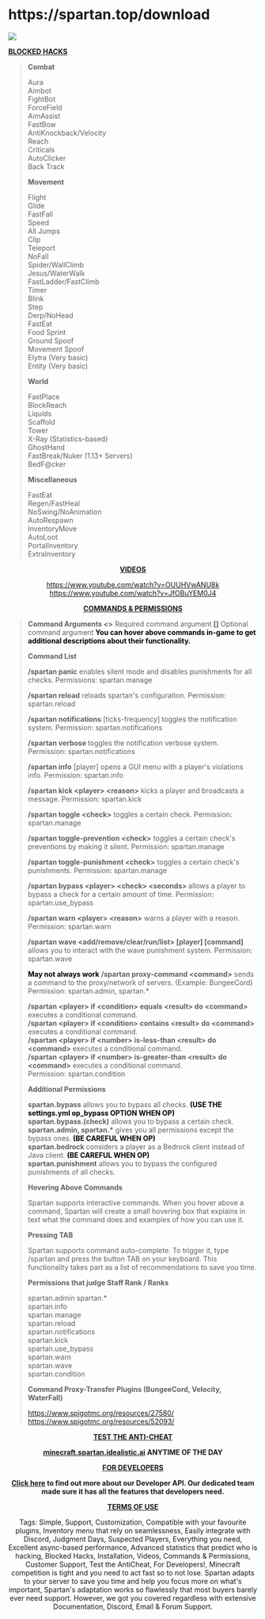 <h1>https://spartan.top/download</h1>
<img src="https://vagdedes.com/.images/spartan/banner.png" />

<b><span class="bbcode-size-7"><u>BLOCKED HACKS</u></span></b>
</center>
<blockquote>
<b><span class="bbcode-size-5">Combat</span></b>

Aura<br>
Aimbot<br>
FightBot<br>
ForceField<br>
AimAssist<br>
FastBow<br>
AntiKnockback/Velocity<br>
Reach<br>
Criticals<br>
AutoClicker<br>
Back Track<br>


<span class="bbcode-size-5"><b>Movement</b></span>

Flight<br>
Glide<br>
FastFall<br>
Speed<br>
All Jumps<br>
Clip<br>
Teleport<br>
NoFall<br>
Spider/WallClimb<br>
Jesus/WaterWalk<br>
FastLadder/FastClimb<br>
Timer<br>
Blink<br>
Step<br>
Derp/NoHead<br>
FastEat<br>
Food Sprint<br>
Ground Spoof<br>
Movement Spoof<br>
Elytra (Very basic)<br>
Entity (Very basic)


<b><span class="bbcode-size-5">World</span></b>

FastPlace<br>
BlockReach<br>
Liquids<br>
Scaffold<br>
Tower<br>
X-Ray (Statistics-based)<br>
GhostHand<br>
FastBreak/Nuker (1.13+ Servers)<br>
BedF@cker


<span class="bbcode-size-5"><b>Miscellaneous</b></span>

FastEat<br>
Regen/FastHeal<br>
NoSwing/NoAnimation<br>
AutoRespawn<br>
InventoryMove<br>
AutoLoot<br>
PortalInventory<br>
ExtraInventory<br>
</blockquote>

<center><b><span class="bbcode-size-7"><u>VIDEOS</u></span></b>

<span class="bbcode-size-4"><span class="bbcode-size-4"><span class="bbcode-size-4">https://www.youtube.com/watch?v=OUUHVwANU8k<br>https://www.youtube.com/watch?v=JfOBuYEM0J4</span></span></span>

<b><u><span class="bbcode-size-7">COMMANDS & PERMISSIONS</span></u></b>
</center>
<blockquote>
<b><span class="bbcode-size-5">Command Arguments</span>
&lt;&gt;</b> Required command argument
<b>&#91;&#93;</b> Optional command argument
<span style="color:black"><b>You can hover above commands in-game to get additional descriptions about their functionality.</b></span>


<b><span class="bbcode-size-5">Command List</span></b>

<span class="bbcode-size-4"><span class="bbcode-size-4"><span class="bbcode-size-4"><b>/spartan panic</b> enables silent mode and disables punishments for all checks.
Permissions: spartan.manage</span>

<b>/spartan reload</b> reloads spartan's configuration.
Permission: spartan.reload

<b>/spartan notifications</b> &#91;ticks-frequency&#93; toggles the notification system.
Permission: spartan.notifications

<span class="bbcode-size-4"><b>/spartan verbose </b>toggles the notification verbose system.
Permission: spartan.notifications</span>

<b>/spartan info</b> &#91;player&#93; opens a GUI menu with a player's violations info.
Permission: spartan.info

<b>/spartan kick &lt;player&gt; &lt;reason&gt;</b> kicks a player and broadcasts a message.
Permission: spartan.kick

<b>/spartan toggle &lt;check&gt;</b> toggles a certain check.
Permission: spartan.manage

<span class="bbcode-size-4"><b>/spartan toggle-prevention &lt;check&gt;</b> toggles a certain check's preventions by making it silent.
Permission: spartan.manage

<span class="bbcode-size-4"><b>/spartan toggle-punishment &lt;check&gt;</b> toggles a certain check's punishments.
Permission: spartan.manage</span></span>

<b>/spartan bypass &lt;player&gt; &lt;check&gt; &lt;seconds&gt; </b>allows a player to bypass a check for a certain amount of time.
Permission: spartan.use_bypass

<b>/spartan warn &lt;player&gt; &lt;reason&gt;</b> warns a player with a reason.
Permission: spartan.warn

<b>/spartan wave &lt;add/remove/clear/run/list&gt; &#91;player&#93; &#91;command&#93;</b> allows you to interact with the wave punishment system.
Permission: spartan.wave

<span style="color:black"><b>May not always work</b></span>
<b>/spartan proxy-command &lt;command&gt;</b> sends a command to the proxy/network of servers. (Example: BungeeCord)
Permission: spartan.admin, spartan.*

<b>/spartan &lt;player&gt; if &lt;condition&gt; equals &lt;result&gt; do &lt;command&gt; </b>executes a conditional command.<br>
<b>/spartan &lt;player&gt; if &lt;condition&gt; contains &lt;result&gt; do &lt;command&gt; </b>executes a conditional command.<br>
<b>/spartan &lt;player&gt; if &lt;number&gt; is-less-than &lt;result&gt; do &lt;command&gt; </b>executes a conditional command.<br>
<b>/spartan &lt;player&gt; if &lt;number&gt; is-greater-than &lt;result&gt; do &lt;command&gt; </b>executes a conditional command.<br>
Permission: spartan.condition</span>


<b><span class="bbcode-size-5">Additional Permissions</span></b></span>

<span class="bbcode-size-4"><span class="bbcode-size-4"><b>spartan.bypass</b> allows you to bypass all checks. </span><b><span class="bbcode-size-4"><span style="color:black">(USE THE settings.yml op_bypass OPTION WHEN OP)</span></span></b><br>
<span class="bbcode-size-4"><b>spartan.bypass.(check)</b> allows you to bypass a certain check.<br>
<b> spartan.admin, spartan.*</b> gives you all permissions except the bypass ones.<b><span style="color:black"> (BE CAREFUL WHEN OP)</span><br>
spartan.bedrock </b>considers a player as a Bedrock client instead of Java client. <span style="color:black"><b>(BE CAREFUL WHEN OP)</b></span><br>
<b> spartan.punishment</b> allows you to bypass the configured punishments of all checks.</span>


<b><span class="bbcode-size-5">Hovering Above Commands</span></b></span>

<span class="bbcode-size-4"><span class="bbcode-size-4">Spartan supports interactive commands. When you hover above a command, Spartan will create a small hovering box that explains in text what the command does and examples of how you can use it.</span>


<b><span class="bbcode-size-5">Pressing TAB</span></b></span>

<span class="bbcode-size-4"><span class="bbcode-size-4">Spartan supports command auto-complete. To trigger it, type /spartan and press the button TAB on your keyboard. This functionality takes part as a list of recommendations to save you time.</span>


<b><span class="bbcode-size-5">Permissions that judge Staff Rank / Ranks</span></b></span>

<span class="bbcode-size-4"><span class="bbcode-size-4"> spartan.admin
spartan.*<br>
spartan.info<br>
spartan.manage<br>
spartan.reload<br>
spartan.notifications<br>
spartan.kick<br>
spartan.use_bypass<br>
spartan.warn<br>
spartan.wave<br>
spartan.condition</span>


<b><span class="bbcode-size-5">Command Proxy-Transfer Plugins (BungeeCord, Velocity, WaterFall)</span></b></span>

<span class="bbcode-size-4"><span class="bbcode-size-4"><a href="https://www.spigotmc.org/resources/27580/">https://www.spigotmc.org/resources/27580/</a><br>
<a href="https://www.spigotmc.org/resources/52093/">https://www.spigotmc.org/resources/52093/</a></span></span>
</blockquote>

<center><b><span class="bbcode-size-7"><u>TEST THE ANTI-CHEAT</u></span></b>


<span class="bbcode-size-4"><span class="bbcode-size-5"><b><u>minecraft.spartan.idealistic.ai</u></b></span></span>
<span class="bbcode-size-4"><span class="bbcode-size-5"><b>ANYTIME OF THE DAY</b></span></span>

<b><u><span class="bbcode-size-7">FOR DEVELOPERS</span></u></b>

<span class="bbcode-size-4"><span class="bbcode-size-5"><b><a href="#">Click here</a> to find out more about our Developer API. Our dedicated team made sure it has all the features that developers need.</b></span></span>


<span class="bbcode-size-4"><b><span class="bbcode-size-7"><u><a href="#">TERMS OF USE</a></u></span></b></span>


<span class="bbcode-size-4"><span class="bbcode-size-14">Tags: Simple, Support, Customization, Compatible with your favourite plugins, Inventory menu that rely on seamlessness, Easily integrate with Discord, Judgment Days, Suspected Players, Everything you need, Excellent async-based performance, Advanced statistics that predict who is hacking, Blocked Hacks, Installation, Videos, Commands & Permissions, Customer Support, Test the AntiCheat, For Developers!, Minecraft competition is tight and you need to act fast so to not lose. Spartan adapts to your server to save you time and help you focus more on what's important, Spartan's adaptation works so flawlessly that most buyers barely ever need support. However, we got you covered regardless with extensive Documentation, Discord, Email & Forum Support.</span></span></center>
